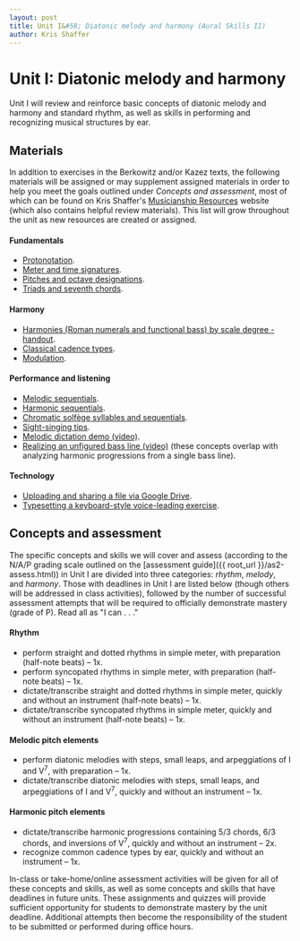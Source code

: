 ```yaml
---
layout: post
title: Unit I&#58; Diatonic melody and harmony (Aural Skills II)
author: Kris Shaffer
---
```


# Unit I: Diatonic melody and harmony #

Unit I will review and reinforce basic concepts of diatonic melody and harmony and standard rhythm, as well as skills in performing and recognizing musical structures by ear.

## Materials ##

In addition to exercises in the Berkowitz and/or Kazez texts, the following materials will be assigned or may supplement assigned materials in order to help you meet the goals outlined under *Concepts and assessment*, most of which can be found on Kris Shaffer's [Musicianship Resources](http://kris.shaffermusic.com/musicianship) website (which also contains helpful review materials). This list will grow throughout the unit as new resources are created or assigned.

#### Fundamentals ####

- [Protonotation](http://kris.shaffermusic.com/musicianship/protonotation.html).  
- [Meter and time signatures](http://kris.shaffermusic.com/musicianship/meter.html).  
- [Pitches and octave designations](http://kris.shaffermusic.com/musicianship/pitches.html).  
- [Triads and seventh chords](http://kris.shaffermusic.com/musicianship/triads.html).  

#### Harmony ####

- [Harmonies (Roman numerals and functional bass) by scale degree - handout](http://kris.shaffermusic.com/musicianship/Graphics/Handouts/HarmoniesByBassScaleDegree.pdf).  
- [Classical cadence types](http://kris.shaffermusic.com/musicianship/cadenceTypes.html).  
- [Modulation](http://kris.shaffermusic.com/musicianship/Modulation.html).  

#### Performance and listening ####

- [Melodic sequentials](http://kris.shaffermusic.com/musicianship/melodicSequentials.html).  
- [Harmonic sequentials](http://kris.shaffermusic.com/musicianship/Graphics/harmonicSequential.pdf).  
- [Chromatic solfège syllables and sequentials](http://kris.shaffermusic.com/musicianship/chromaticSolfege.html).  
- [Sight-singing tips](http://kris.shaffermusic.com/musicianship/sightSinging.html).  
- [Melodic dictation demo (video)](http://kris.shaffermusic.com/musicianship/melodicDictationDemo.html).  
- [Realizing an unfigured bass line (video)](http://kris.shaffermusic.com/musicianship/unfiguredBass.html) (these concepts overlap with analyzing harmonic progressions from a single bass line).  

#### Technology ####

- [Uploading and sharing a file via Google Drive](http://kris.shaffermusic.com/musicianship/GDrive.html).  
- [Typesetting a keyboard-style voice-leading exercise](http://kris.shaffermusic.com/musicianship/typesettingKBStyle.html).  

## Concepts and assessment ##

The specific concepts and skills we will cover and assess (according to the N/A/P grading scale outlined on the [assessment guide]({{ root_url }}/as2-assess.html)) in Unit I are divided into three categories: *rhythm*, *melody*, and *harmony*. Those with deadlines in Unit I are listed below (though others will be addressed in class activities), followed by the number of successful assessment attempts that will be required to officially demonstrate mastery (grade of P). Read all as "I can . . ."

#### Rhythm ####

- perform straight and dotted rhythms in simple meter, with preparation (half-note beats) – 1x.  
- perform syncopated rhythms in simple meter, with preparation (half-note beats) – 1x.  
- dictate/transcribe straight and dotted rhythms in simple meter, quickly and without an instrument (half-note beats) – 1x.  
- dictate/transcribe syncopated rhythms in simple meter, quickly and without an instrument (half-note beats) – 1x.  

#### Melodic pitch elements ####

- perform diatonic melodies with steps, small leaps, and arpeggiations of I and V<sup>7</sup>, with preparation – 1x.  
- dictate/transcribe diatonic melodies with steps, small leaps, and arpeggiations of I and V<sup>7</sup>, quickly and without an instrument – 1x.  

#### Harmonic pitch elements ####

- dictate/transcribe harmonic progressions containing 5/3 chords, 6/3 chords, and inversions of V<sup>7</sup>, quickly and without an instrument – 2x.  
- recognize common cadence types by ear, quickly and without an instrument – 1x.  

In-class or take-home/online assessment activities will be given for all of these concepts and skills, as well as some concepts and skills that have deadlines in future units. These assignments and quizzes will provide sufficient opportunity for students to demonstrate mastery by the unit deadline. Additional attempts then become the responsibility of the student to be submitted or performed during office hours.
